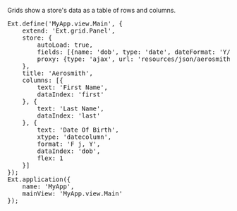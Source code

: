 Grids show a store's data as a table of rows and columns.

<pre class="runnable run">
Ext.define('MyApp.view.Main', {
    extend: 'Ext.grid.Panel',
    store: {
        autoLoad: true,
        fields: [{name: 'dob', type: 'date', dateFormat: 'Y/m/d'}],
        proxy: {type: 'ajax', url: 'resources/json/aerosmith.json'}
    },
    title: 'Aerosmith',
    columns: [{
        text: 'First Name',
        dataIndex: 'first'
    }, {
        text: 'Last Name',
        dataIndex: 'last'
    }, {
        text: 'Date Of Birth',
        xtype: 'datecolumn',
        format: 'F j, Y',
        dataIndex: 'dob',
        flex: 1
    }]
});
Ext.application({
    name: 'MyApp',
    mainView: 'MyApp.view.Main'
});
</pre>